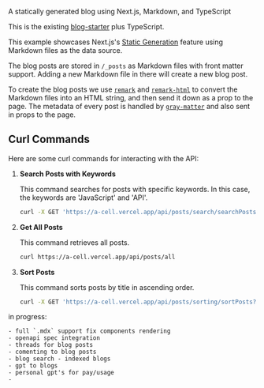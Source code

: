 A statically generated blog using Next.js, Markdown, and TypeScript

This is the existing [blog-starter](https://github.com/vercel/next.js/tree/canary/examples/blog-starter) plus TypeScript.

This example showcases Next.js's [Static Generation](https://nextjs.org/docs/basic-features/pages) feature using Markdown files as the data source.

The blog posts are stored in `/_posts` as Markdown files with front matter support. Adding a new Markdown file in there will create a new blog post.

To create the blog posts we use [`remark`](https://github.com/remarkjs/remark) and [`remark-html`](https://github.com/remarkjs/remark-html) to convert the Markdown files into an HTML string, and then send it down as a prop to the page. The metadata of every post is handled by [`gray-matter`](https://github.com/jonschlinkert/gray-matter) and also sent in props to the page.


## Curl Commands

Here are some curl commands for interacting with the API:

1. **Search Posts with Keywords**

   This command searches for posts with specific keywords. In this case, the keywords are 'JavaScript' and 'API'.

   ```bash
   curl -X GET 'https://a-cell.vercel.app/api/posts/search/searchPosts?keywords[]=JavaScript&keywords[]=API'
   ```

2. **Get All Posts**

   This command retrieves all posts.

   ```bash
   curl https://a-cell.vercel.app/api/posts/all
   ```

3. **Sort Posts**

   This command sorts posts by title in ascending order.

   ```bash
   curl -X GET 'https://a-cell.vercel.app/api/posts/sorting/sortPosts?sortBy=title&order=asc'
   ```

in progress: 
```
- full `.mdx` support fix components rendering
- openapi spec integration
- threads for blog posts
- comenting to blog posts
- blog search - indexed blogs
- gpt to blogs
- personal gpt's for pay/usage
- 
```
